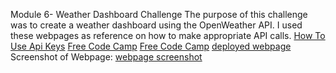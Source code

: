 Module 6- Weather Dashboard Challenge
The purpose of this challenge was to create a weather dashboard using the OpenWeather API. 
I used these webpages as reference on how to make appropriate API calls. 
[How To Use Api Keys](https://coding-boot-camp.github.io/full-stack/apis/how-to-use-api-keys)
[Free Code Camp](https://www.freecodecamp.org/news/javascript-insertadjacenthtml-method-efficient-dom-manipulation/#:~:text=It's%20also%20the%20go%2Dto,DOM%20(Document%20Object%20Model).)
[Free Code Camp](https://www.freecodecamp.org/news/make-api-calls-in-javascript/)
[deployed webpage](https://sandyvzqz.github.io/weather-dashboard/)
Screenshot of Webpage:
[webpage screenshot](./sandyvzqz.github.io_weather-dashboard_.png)